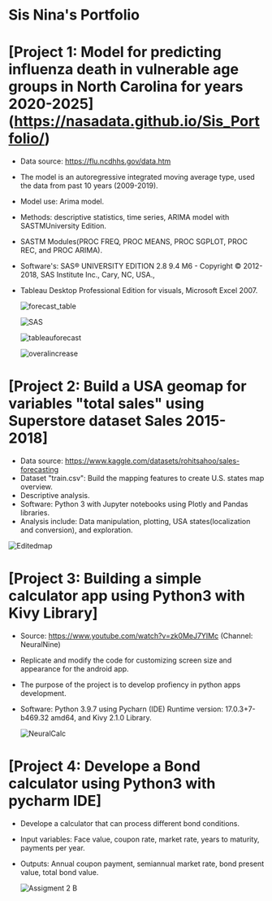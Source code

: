 # Sis Nina's Portfolio

# [Project 1: Model for predicting influenza death in vulnerable age groups in North Carolina for years 2020-2025] (https://nasadata.github.io/Sis_Portfolio/)

* Data source: https://flu.ncdhhs.gov/data.htm
* The model is an autoregressive integrated moving average type, used the data from past 10 years (2009-2019).
* Model use: Arima model.
* Methods: descriptive statistics, time series, ARIMA model with SASTMUniversity Edition. 
* SASTM Modules(PROC FREQ, PROC  MEANS, PROC SGPLOT, PROC REC, and PROC ARIMA).
* Software's: SAS® UNIVERSITY EDITION 2.8 9.4 M6 - Copyright © 2012-2018, SAS Institute Inc., Cary, NC, USA.,
* Tableau Desktop Professional Edition for visuals, Microsoft Excel 2007.

  ![forecast_table](https://user-images.githubusercontent.com/46803169/177681551-cfa5594d-75e7-4d86-8ac4-5196bd8a4ae7.png)

  ![SAS](https://user-images.githubusercontent.com/46803169/177790116-cf84a3b3-048e-4f28-81e6-74eeda339ac9.png)

  ![tableauforecast](https://user-images.githubusercontent.com/46803169/177682461-c9cf5ea8-0ec4-498e-87ff-88afd28e5e00.png)

  ![overalincrease](https://user-images.githubusercontent.com/46803169/177682632-4cfc097b-173e-4b82-849e-9d5689b6c882.png)

# [Project 2: Build a USA geomap for variables "total sales" using Superstore dataset Sales 2015-2018]

* Data source: https://www.kaggle.com/datasets/rohitsahoo/sales-forecasting 
* Dataset "train.csv": Build the mapping features to create U.S. states map overview. 
* Descriptive analysis.
* Software: Python 3 with Jupyter notebooks using Plotly and Pandas libraries.
* Analysis include: Data manipulation, plotting, USA states(localization and conversion), and exploration.

![Editedmap](https://user-images.githubusercontent.com/46803169/183792393-42b8f4c9-964d-4b23-94a7-a3d56a98babd.png)

# [Project 3: Building a simple calculator app using Python3 with Kivy Library]

* Source: https://www.youtube.com/watch?v=zk0MeJ7YIMc (Channel: NeuralNine)
* Replicate and modify the code for customizing screen size and appearance for the android app.
* The purpose of the project is to develop profiency in python apps development.
* Software: Python 3.9.7 using Pycharn (IDE) Runtime version: 17.0.3+7-b469.32 amd64, and Kivy 2.1.0 Library.

  ![NeuralCalc](https://user-images.githubusercontent.com/46803169/184059121-afa20449-1f44-4c71-a21f-50c32a795a04.png)
  
 # [Project 4: Develope a Bond calculator using Python3 with pycharm IDE]
 
 * Develope a calculator that can process different bond conditions. 
 * Input variables: Face value, coupon rate, market rate, years to maturity, payments per year.
 * Outputs: Annual coupon payment, semiannual market rate, bond present value, total bond value.
 
   ![Assigment 2 B](https://user-images.githubusercontent.com/46803169/193960604-ca444a0e-ec3c-4d74-9c69-66f7ae0d3f79.png)
